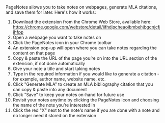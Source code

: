 PageNotes allows you to take notes on webpages, generate MLA citations, and save them for later. Here's how it works:

1.	Download the extension from the Chrome Web Store, available here: https://chrome.google.com/webstore/detail/iifhdjpcheaoibmbehjbgcnjcfjihfpp
2.	Open a webpage you want to take notes on
3.	Click the PageNotes icon in your Chrome toolbar
4.	An extension pop-up will open where you can take notes regarding the content on that page
5.	Copy & paste the URL of the page you’re on into the URL section of the extension, if not done automatically
6.	Give your note a title and start taking notes
7.	Type in the required information if you would like to generate a citation - for example, author name, website name, etc.
8.	Click "Generate MLA" to create an MLA bibliography citation that you can copy & paste into any document
9.	Click "Save" to keep your notes on-hand for future use
10.	Revisit your notes anytime by clicking the PageNotes icon and choosing the name of the note you’re interested in
11.	Click the red "X" next to the note's name if you are done with a note and no longer need it stored on the extension
